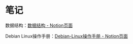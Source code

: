 # 笔记
数据结构：[数据结构 - Notion页面](https://www.notion.so/vorbote/101d34b6eb0549c69b25a14bfa9902fd)

Debian Linux操作手册：[Debian-Linux操作手册 - Notion页面](https://www.notion.so/vorbote/Debian-Linux-b66c6d3090a846aeb37332261b1c85d7)